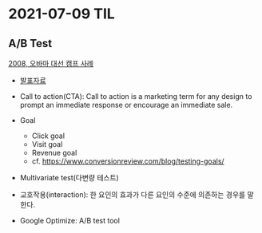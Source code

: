 # 2021-07-09 TIL

## A/B Test

[2008, 오바마 대선 캠프 사례](https://blog.optimizely.com/2010/11/29/how-obama-raised-60-million-by-running-a-simple-experiment/)
- [발표자료](https://docs.google.com/presentation/d/15ubFkhD43e7iA_Eu0SdW2T654KMbi5hRiCK9Y2fg80U/edit#slide=id.p)

- Call to action(CTA): Call to action is a marketing term for any design to prompt an immediate response or encourage an immediate sale. 

- Goal
  - Click goal
  - Visit goal
  - Revenue goal
  - cf. https://www.conversionreview.com/blog/testing-goals/

- Multivariate test(다변량 테스트)
- 교호작용(interaction):  한 요인의 효과가 다른 요인의 수준에 의존하는 경우를 말한다.
- Google Optimize: A/B test tool
